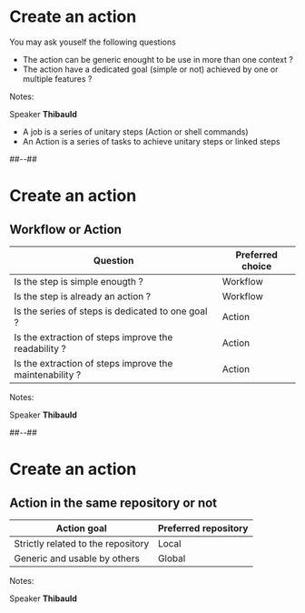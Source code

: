 <!-- .slide: -->

# Create an action

You may ask youself the following questions

- The action can be generic enought to be use in more than one context ?
- The action have a dedicated goal (simple or not) achieved by one or multiple features ?

Notes:

Speaker **Thibauld**

- A job is a series of unitary steps (Action or shell commands)
- An Action is a series of tasks to achieve unitary steps or linked steps

##--##

# Create an action

## Workflow or Action

| Question                                                | Preferred choice |
| ------------------------------------------------------- | ---------------- |
| Is the step is simple enougth ?                         | Workflow         |
| Is the step is already an action ?                      | Workflow         |
| Is the series of steps is dedicated to one goal ?       | Action           |
| Is the extraction of steps improve the readability ?    | Action           |
| Is the extraction of steps improve the maintenability ? | Action           |

Notes:

Speaker **Thibauld**

##--##

# Create an action

## Action in the same repository or not

| Action goal                        | Preferred repository |
| ---------------------------------- | -------------------- |
| Strictly related to the repository | Local                |
| Generic and usable by others       | Global               |

Notes:

Speaker **Thibauld**

